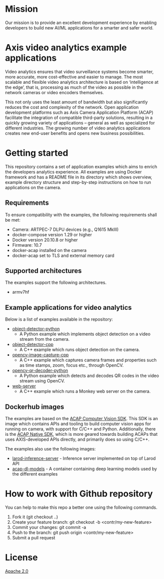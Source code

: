 
# Mission
Our mission is to provide an excellent development experience by enabling developers
to build new AI/ML applications for a smarter and safer world.

# Axis video analytics example applications
Video analytics ensures that video surveillance systems become smarter,
more accurate, more cost-effective and easier to manage. The most scalable
and flexible video analytics architecture is based on ‘intelligence at the
edge’, that is, processing as much of the video as possible in the network
cameras or video encoders themselves.

This not only uses the least amount of bandwidth but also significantly reduces
the cost and complexity of the network. Open application development platforms
such as Axis Camera Application Platform (ACAP) facilitate the integration of
compatible third-party solutions, resulting in a quickly growing variety of
applications – general as well as specialized for different industries. The
growing number of video analytics applications creates new end-user benefits
and opens new business possibilities.

# Getting started
This repository contains a set of application examples which aims to enrich the
developers analytics experience. All examples are using Docker framework and has a
README file in its directory which shows overview, example directory structure and
step-by-step instructions on how to run applications on the camera.

## Requirements
To ensure compatibility with the examples, the following requirements shall be met:
* Camera: ARTPEC-7 DLPU devices (e.g., Q1615 MkIII)
* docker-compose version 1.29 or higher
* Docker version 20.10.8 or higher
* Firmware: 10.7
* docker-acap installed on the camera
* docker-acap set to TLS and external memory card

## Supported architectures
The examples support the following architectures.
* armv7hf

## Example applications for video analytics
Below is a list of examples available in the repository:

* [object-detector-python](./object-detector-python/)
  * A Python example which implements object detection on a
    video stream from the camera.
* [object-detector-cpp](./object-detector-cpp/)
  * A C++ example which runs object detection on the camera.
* [opencv-image-capture-cpp](./opencv-image-capture-cpp/)
  * A C++ example which captures camera frames and properties such as time stamps, zoom, focus etc., through OpenCV.
* [opencv-qr-decoder-python](./opencv-qr-decoder-python/)
  * A Python example which detects and decodes QR codes in the video stream using OpenCV.
* [web-server](./web-server/)
  * A C++ example which runs a Monkey web server on the camera.

## Dockerhub images
The examples are based on the [ACAP Computer Vision SDK](https://github.com/AxisCommunications/acap-computer-vision-sdk).
This SDK is an image which contains APIs and tooling to build computer vision apps for running on camera, with support for C/C++ and Python.
Additionally, there is the [ACAP Native SDK](https://github.com/AxisCommunications/acap-native-sdk), which is more geared towards building ACAPs that uses AXIS-developed APIs directly, and primarily does so using C/C++.

The examples also use the following images:
* [larod-inference-server](https://hub.docker.com/repository/docker/axisecp/larod-inference-server) - Inference server implemented on top of Larod API
* [acap-dl-models](https://hub.docker.com/repository/docker/axisecp/acap-dl-models) - A container containing deep learning models used by the different examples

# How to work with Github repository
You can help to make this repo a better one using the following commands.

1. Fork it (git checkout ..)
2. Create your feature branch: git checkout -b <contr/my-new-feature>
3. Commit your changes: git commit -a
4. Push to the branch: git push origin <contr/my-new-feature>
5. Submit a pull request


# License
[Apache 2.0](LICENSE)
